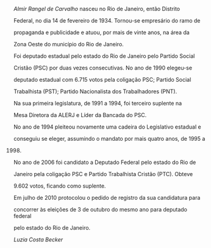 

*Almir Rangel de Carvalho* nasceu no Rio de Janeiro, então Distrito

Federal, no dia 14 de fevereiro de 1934. Tornou-se empresário do ramo de

propaganda e publicidade e atuou, por mais de vinte anos, na área da

Zona Oeste do município do Rio de Janeiro.



Foi deputado estadual pelo estado do Rio de Janeiro pelo Partido Social

Cristão (PSC) por duas vezes consecutivas. No ano de 1990 elegeu-se

deputado estadual com 6.715 votos pela coligação PSC; Partido Social

Trabalhista (PST); Partido Nacionalista dos Trabalhadores (PNT).



Na sua primeira legislatura, de 1991 a 1994, foi terceiro suplente na

Mesa Diretora da ALERJ e Líder da Bancada do PSC.



No ano de 1994 pleiteou novamente uma cadeira do Legislativo estadual e

conseguiu se eleger, assumindo o mandato por mais quatro anos, de 1995 a

1998.



No ano de 2006 foi candidato a Deputado Federal pelo estado do Rio de

Janeiro pela coligação PSC e Partido Trabalhista Cristão (PTC). Obteve

9.602 votos, ficando como suplente.



Em julho de 2010 protocolou o pedido de registro da sua candidatura para

concorrer às eleições de 3 de outubro do mesmo ano para deputado federal

pelo estado do Rio de Janeiro.



*Luzia Costa Becker*



